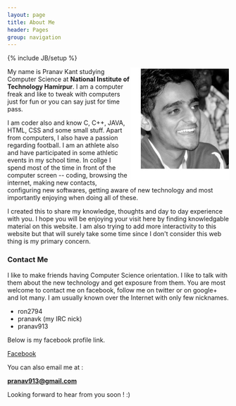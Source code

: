```yaml
---
layout: page
title: About Me 
header: Pages
group: navigation
---
```

{% include JB/setup %}

<p>
	<img src="me.jpg" align="right">
</p>

My name is Pranav Kant studying Computer Science at **National Institute of Technology Hamirpur**. I am a computer freak and like to tweak with computers just for fun or you can say just for time pass. 

I am coder also and know C, C++, JAVA, HTML, CSS and some small stuff. Apart from computers, I also have a passion regarding football. I am an athlete also and have participated in some athletic events in my school time. In collge I spend most of the time in front of the computer screen -- coding, browsing the internet, making new contacts, configuring new softwares, getting aware of new technology and most importantly enjoying when doing all of these.

I created this to share my knowledge, thoughts and day to day experience with you. I hope you will be enjoying your visit here by finding knowledgable material on this website. I am also trying to add more interactivity to this website but that will surely take some time since I don't consider this web thing is my primary concern.

### Contact Me

I like to make friends having Computer Science orientation. I like to talk with them about the new technology and get exposure from them. You are most welcome to contact me on facebook, follow me on twitter or on google+ and lot many. I am usually known over the Internet with only few nicknames.
- ron2794
- pranavk (my IRC nick)
- pranav913

Below is my facebook profile link.

[Facebook](http://www.facebook.com/pranav913)

You can also email me at :

**pranav913@gmail.com**

Looking forward to hear from you soon ! :)

